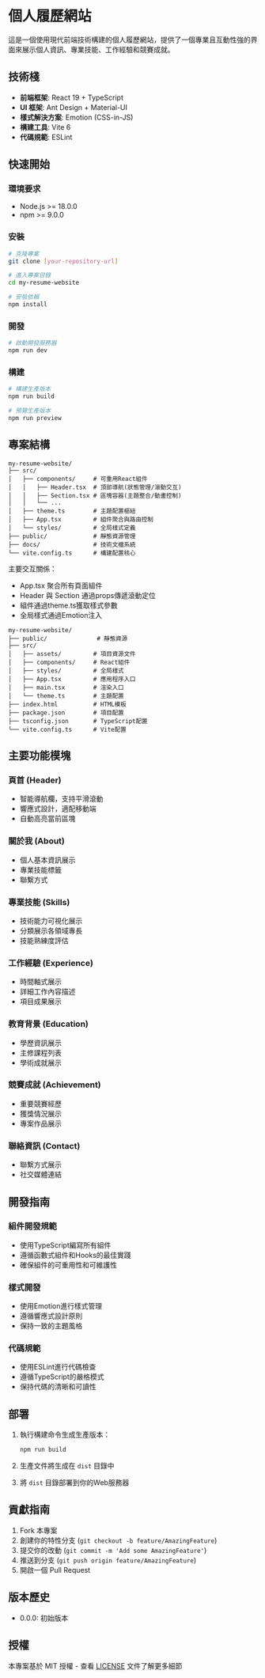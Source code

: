 # 個人履歷網站

這是一個使用現代前端技術構建的個人履歷網站，提供了一個專業且互動性強的界面來展示個人資訊、專業技能、工作經驗和競賽成就。

## 技術棧

- **前端框架**: React 19 + TypeScript
- **UI 框架**: Ant Design + Material-UI
- **樣式解決方案**: Emotion (CSS-in-JS)
- **構建工具**: Vite 6
- **代碼規範**: ESLint

## 快速開始

### 環境要求

- Node.js >= 18.0.0
- npm >= 9.0.0

### 安裝

```bash
# 克隆專案
git clone [your-repository-url]

# 進入專案目錄
cd my-resume-website

# 安裝依賴
npm install
```

### 開發

```bash
# 啟動開發服務器
npm run dev
```

### 構建

```bash
# 構建生產版本
npm run build

# 預覽生產版本
npm run preview
```

## 專案結構

```
my-resume-website/
├── src/
│   ├── components/     # 可重用React組件
│   │   ├── Header.tsx  # 頂部導航(狀態管理/滾動交互)
│   │   ├── Section.tsx # 區塊容器(主題整合/動畫控制)
│   │   └── ...
│   ├── theme.ts        # 主題配置樞紐
│   ├── App.tsx         # 組件聚合與路由控制
│   └── styles/         # 全局樣式定義
├── public/             # 靜態資源管理
├── docs/               # 技術文檔系統
└── vite.config.ts      # 構建配置核心
```

主要交互關係：
- App.tsx 聚合所有頁面組件
- Header 與 Section 通過props傳遞滾動定位
- 組件通過theme.ts獲取樣式參數
- 全局樣式通過Emotion注入

```
my-resume-website/
├── public/              # 靜態資源
├── src/
│   ├── assets/         # 項目資源文件
│   ├── components/     # React組件
│   ├── styles/         # 全局樣式
│   ├── App.tsx         # 應用程序入口
│   ├── main.tsx        # 渲染入口
│   └── theme.ts        # 主題配置
├── index.html          # HTML模板
├── package.json        # 項目配置
├── tsconfig.json       # TypeScript配置
└── vite.config.ts      # Vite配置
```

## 主要功能模塊

### 頁首 (Header)
- 智能導航欄，支持平滑滾動
- 響應式設計，適配移動端
- 自動高亮當前區塊

### 關於我 (About)
- 個人基本資訊展示
- 專業技能標籤
- 聯繫方式

### 專業技能 (Skills)
- 技術能力可視化展示
- 分類展示各領域專長
- 技能熟練度評估

### 工作經驗 (Experience)
- 時間軸式展示
- 詳細工作內容描述
- 項目成果展示

### 教育背景 (Education)
- 學歷資訊展示
- 主修課程列表
- 學術成就展示

### 競賽成就 (Achievement)
- 重要競賽經歷
- 獲獎情況展示
- 專案作品展示

### 聯絡資訊 (Contact)
- 聯繫方式展示
- 社交媒體連結

## 開發指南

### 組件開發規範

- 使用TypeScript編寫所有組件
- 遵循函數式組件和Hooks的最佳實踐
- 確保組件的可重用性和可維護性

### 樣式開發

- 使用Emotion進行樣式管理
- 遵循響應式設計原則
- 保持一致的主題風格

### 代碼規範

- 使用ESLint進行代碼檢查
- 遵循TypeScript的嚴格模式
- 保持代碼的清晰和可讀性

## 部署

1. 執行構建命令生成生產版本：
   ```bash
   npm run build
   ```

2. 生產文件將生成在 `dist` 目錄中

3. 將 `dist` 目錄部署到你的Web服務器

## 貢獻指南

1. Fork 本專案
2. 創建你的特性分支 (`git checkout -b feature/AmazingFeature`)
3. 提交你的改動 (`git commit -m 'Add some AmazingFeature'`)
4. 推送到分支 (`git push origin feature/AmazingFeature`)
5. 開啟一個 Pull Request

## 版本歷史

- 0.0.0: 初始版本

## 授權

本專案基於 MIT 授權 - 查看 [LICENSE](LICENSE) 文件了解更多細節
